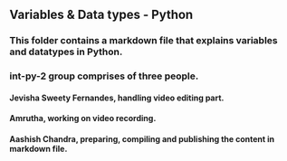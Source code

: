 ## Variables & Data types - Python
### This folder contains a markdown file that explains variables and datatypes in Python.
### int-py-2 group comprises of three people.
#### Jevisha Sweety Fernandes, handling video editing part.
#### Amrutha, working on video recording.
#### Aashish Chandra, preparing, compiling and publishing the content in markdown file.
